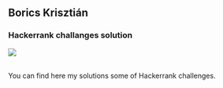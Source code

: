 ## Borics Krisztián

### Hackerrank challanges solution

<img src=https://www.hackerrank.com/wp-content/uploads/2018/08/hackerrank_logo.png height="" width=""><br><br>


You can find here my solutions some of Hackerrank challenges.

